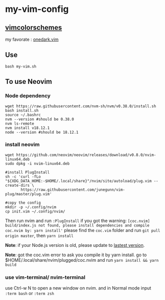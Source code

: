 # my-vim-config

## [vimcolorschemes](https://github.com/vimcolorschemes/vimcolorschemes)

my favorate : [onedark.vim](https://github.com/joshdick/onedark.vim)

## Use

`bash my-vim.sh`



## To use Neovim

### Node dependency

```
wget https://raw.githubusercontent.com/nvm-sh/nvm/v0.38.0/install.sh 
bash install.sh
source ~/.bashrc
nvm --version #should be 0.38.0
nvm ls-remote
nvm install v18.12.1
node --version #should be 18.12.1
```

### install neovim
```
wget https://github.com/neovim/neovim/releases/download/v0.8.0/nvim-linux64.deb
sudo dpkg -i nvim-linux64.deb

#install PlugInstall
sh -c 'curl -fLo "${XDG_DATA_HOME:-$HOME/.local/share}"/nvim/site/autoload/plug.vim --create-dirs \
       https://raw.githubusercontent.com/junegunn/vim-plug/master/plug.vim'
       
#copy the config 
mkdir -p ~/.config/nvim
cp init.vim ~/.config/nvim/
```
Then run nvim and run `:PlugInstall`
if you got the warning: `[coc.nvim] build/index.js not found, please install dependencies and compile coc.nvim by: yarn install'`
please find the `coc.vim` folder and run `git pull origin master`, then `yarn install`

**Note**: if your Node.js version is old, please update to [lastest version](https://askubuntu.com/questions/1265813/how-to-update-node-js-to-the-long-term-support-version-on-ubuntu-20-04).

**Note**: got the coc.vim error to ask you compile it by yarn install.  go to $HOME/.local/share/nvim/plugged/coc.nvim and run `yarn install && yarn build`

### use vim-terminal/ nvim-terminal

use Ctrl-w N to open a new window on nvim.  and in Normal mode input `:term bash` or `:term zsh`
